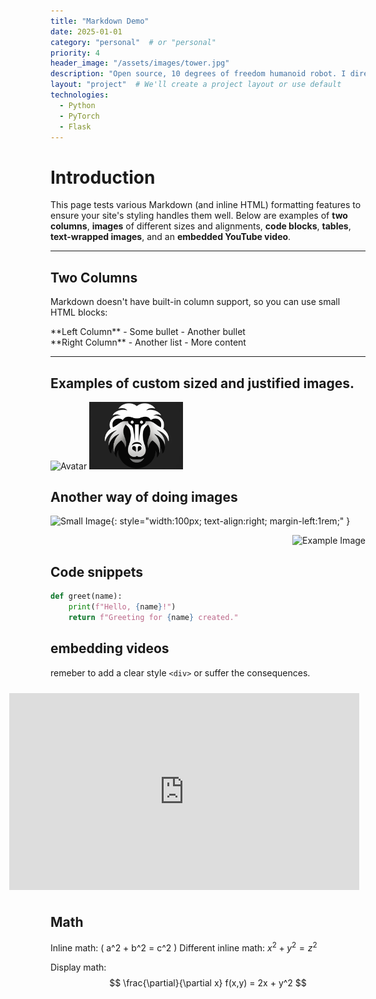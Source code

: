 ```yaml
---
title: "Markdown Demo"
date: 2025-01-01
category: "personal"  # or "personal"
priority: 4
header_image: "/assets/images/tower.jpg"
description: "Open source, 10 degrees of freedom humanoid robot. I directed design of electrical and control systems."
layout: "project"  # We'll create a project layout or use default
technologies:
  - Python
  - PyTorch
  - Flask
---
```


# Introduction

This page tests various Markdown (and inline HTML) formatting features to ensure your site's styling handles them well. Below are examples of **two columns**, **images** of different sizes and alignments, **code blocks**, **tables**, **text-wrapped images**, and an **embedded YouTube video**.

---

## Two Columns

Markdown doesn't have built-in column support, so you can use small HTML blocks:

<div class="two-col">
  <div>
    **Left Column**
    - Some bullet
    - Another bullet
  </div>
  <div>
    **Right Column**
    - Another list
    - More content
  </div>
</div>

---
## Examples of custom sized and justified images.
<img src="/assets/images/tower.jpg" alt="Avatar" class="float-left" style="width: 150px;" />
<img src="/assets/images/ranker_teaser.jpg" alt="Avatar" class="float-right" style="width: 150px;" />
<div style="clear: both;"></div>

## Another way of doing images
![Small Image](/assets/images/tower.jpg){: style="width:100px; text-align:right; margin-left:1rem;" }

<div style="text-align: right;">
    <img src="example.jpg" alt="Example Image" />
</div>

## Code snippets

```python
def greet(name):
    print(f"Hello, {name}!")
    return f"Greeting for {name} created."
```



## embedding videos
remeber to add a clear style `<div>` or suffer the consequences.
<iframe width="560" height="315"
  src="https://www.youtube.com/embed/dQw4w9WgXcQ"
  title="YouTube video player"
  frameborder="0"
  style="float: right; margin: 10px;"
  allowfullscreen>
</iframe>
<div style="clear: both;"></div>

## Math
Inline math: \( a^2 + b^2 = c^2 \)
Different inline math: $x^2 +y^2 = z^2$

Display math:
$$
\frac{\partial}{\partial x} f(x,y) = 2x + y^2
$$
